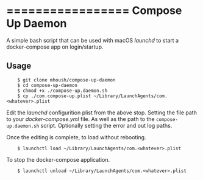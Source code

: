 =================
Compose Up Daemon
=================

A simple bash script that can be used with macOS *launchd* to start a
docker-compose app on login/startup.


Usage
-----

```
    $ git clone mhoush/compose-up-daemon
    $ cd compose-up-daemon
    $ chmod +x ./compose-up.daemon.sh
    $ cp ./com.compose-up.plist ~/Library/LaunchAgents/com.<whatever>.plist
```

Edit the *launchd* configurition plist from the above stop.  Setting the
file path to your *docker-compose.yml* file. As well as the path to the
``compose-up.daemon.sh`` script.  Optionally setting the error and out log paths.

Once the editing is complete, to load without rebooting.

```
    $ launchctl load ~/Library/LaunchAgents/com.<whatever>.plist

```

To stop the docker-compose application.

```
    $ launchctl unload ~/Library/LaunchAgents/com.<whatever>.plist 

```

